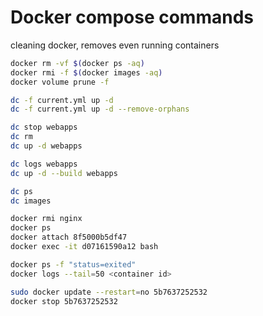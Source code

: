 # Docker compose commands

cleaning docker, removes even running containers
```bash
docker rm -vf $(docker ps -aq)
docker rmi -f $(docker images -aq)
docker volume prune -f
```

```bash
dc -f current.yml up -d
dc -f current.yml up -d --remove-orphans

dc stop webapps
dc rm
dc up -d webapps

dc logs webapps
dc up -d --build webapps

dc ps
dc images

docker rmi nginx
docker ps
docker attach 8f5000b5df47
docker exec -it d07161590a12 bash

docker ps -f "status=exited"
docker logs --tail=50 <container id>

sudo docker update --restart=no 5b7637252532
docker stop 5b7637252532
```
